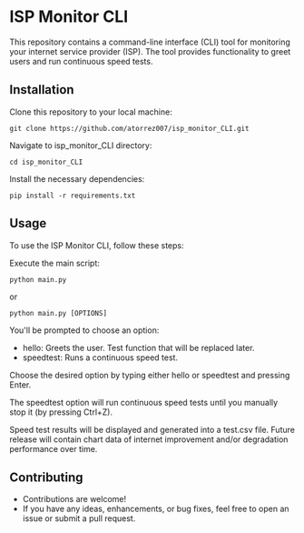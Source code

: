 
# ISP Monitor CLI

This repository contains a command-line interface (CLI) tool for monitoring your internet service provider (ISP). The tool provides functionality to greet users and run continuous speed tests.

## Installation

 Clone this repository to your local machine:
   ```
   git clone https://github.com/atorrez007/isp_monitor_CLI.git
  ```

Navigate to isp_monitor_CLI directory:
```
cd isp_monitor_CLI
```
Install the necessary dependencies:
```
pip install -r requirements.txt
```
## Usage
To use the ISP Monitor CLI, follow these steps:

Execute the main script:

```
python main.py
```
or
```
python main.py [OPTIONS]
```
You'll be prompted to choose an option:

* hello: Greets the user. Test function that will be replaced later.
* speedtest: Runs a continuous speed test.
  
Choose the desired option by typing either hello or speedtest and pressing Enter.

The speedtest option will run continuous speed tests until you manually stop it (by pressing Ctrl+Z).

Speed test results will be displayed and generated into a test.csv file. Future release will contain chart data of internet improvement and/or degradation performance over time.


## Contributing
* Contributions are welcome! 
* If you have any ideas, enhancements, or bug fixes, feel free to open an issue or submit a pull request.
